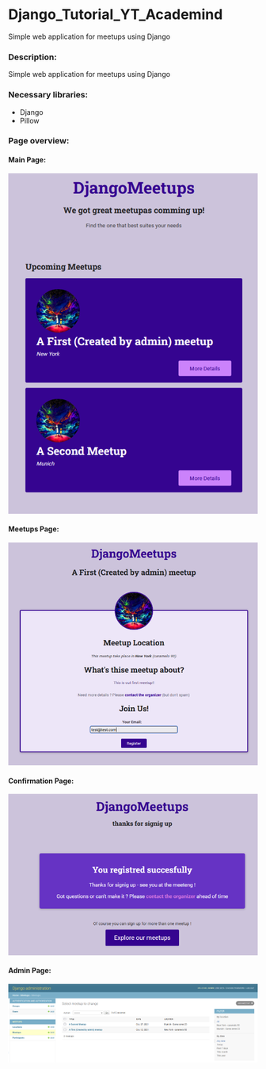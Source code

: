 # Django_Tutorial_YT_Academind
Simple web application for meetups using Django

### Description:

Simple web application for meetups using Django

### Necessary libraries:

- Django
- Pillow

### Page overview:

#### Main Page:

![](main-page.png)

#### Meetups Page:

![](meetup-page.png)

#### Confirmation Page:

![](confirmation-page.png)

#### Admin Page:

![](admin-page.png)